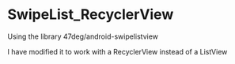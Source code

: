 SwipeList_RecyclerView
======================

Using the library 
47deg/android-swipelistview

I have modified it to work with a RecyclerView instead of a ListView
